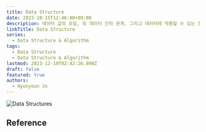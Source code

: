 ```yaml
---
title: Data Structure
date: 2023-10-15T12:46:00+09:00
description: 데이터 값의 모임, 또 데이터 간의 관계, 그리고 데이터에 적용할 수 있는 함수나 명령
linkTitle: Data Structure
series:
  - Data Structure & Algorithm
tags:
  - Data Structure
  - Data Structure & Algorithm
lastmod: 2023-12-10T02:42:36.898Z
draft: false
featured: true
authors:
  - Hyunyoun Jo
---
```


![Data Structures](media/images/data-structures.png "https://www.linkedin.com/pulse/data-structure-smriti-saini")

## Reference
